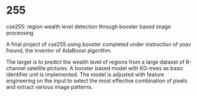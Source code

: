 # 255
 
cse255:  region wealth level detection through booster based image processing

A final project of cse255 using booster completed under instruction of yoav freund, the inventor of AdaBoost algorithm.

The target is to predict the wealth level of regions from a large dataset of 8-channel satellite pictures. A booster based model with KD-trees as basic identifier unit is implemented. The model is adjusted with feature engineering on the input to select the most effective combination of pixels and extract various image patterns. 
